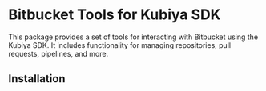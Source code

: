 # Bitbucket Tools for Kubiya SDK

This package provides a set of tools for interacting with Bitbucket using the Kubiya SDK. It includes functionality for managing repositories, pull requests, pipelines, and more.

## Installation 